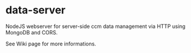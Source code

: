 # data-server
NodeJS webserver for server-side ccm data management via HTTP using MongoDB and CORS.

See Wiki page for more informations.
